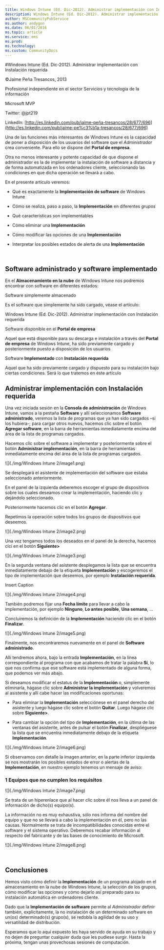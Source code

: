 ```yaml
---
title: Windows Intune (Ed. Dic-2012). Administrar implementación con Instalación requerida
description: Windows Intune (Ed. Dic-2012). Administrar implementación con Instalación requerida
author: MSCommunityPubService
ms.author: andygon
ms.date: 06/01/2016
ms.topic: article
ms.service: ems
ms.prod: 
ms.technology:
ms.custom: CommunityDocs
---
```


#Windows Intune (Ed. Dic-2012). Administrar implementación con Instalación requerida


©Jaime Peña Tresancos, 2013

Profesional independiente en el sector Servicios y tecnología de la
información

Microsoft MVP

Twitter: @jpt219

LinkedIn:
[http://es.linkedin.com/pub/jaime-peña-tresancos/28/677/696](http://es.linkedin.com/pub/jaime-pe%c3%b1a-tresancos/28/677/696)

Una de las funciones más interesantes de Windows Intune es la capacidad
de poner a disposición de los usuarios del software que el
*Administrador* crea conveniente. Para ello se dispone del **Portal de
empresa**.

Otra no menos interesante y potente capacidad de que dispone el
administrador es la de implementar la instalación de software a
distancia y de forma automatizada en los ordenadores cliente,
seleccionando las condiciones en que dicha operación se llevará a cabo.

En el presente artículo veremos:

- Qué es exactamente la **Implementación de software** de Windows Intune

- Cómo se realiza, paso a paso, la **Implementación** en diferentes
*grupos*

- Qué características son implementables

- Cómo eliminar una **Implementación**

- Cómo modificar las opciones de una **Implementación**

- Interpretar los posibles estados de alerta de una **Implementación**

 

Software administrado y software implementado
---------------------------------------------

En el **Almacenamiento en la nube** de Windows Intune nos podremos
encontrar con software en diferentes estados:

Software simplemente almacenado

Es el software que simplemente ha sido cargado, véase el artículo:

Windows Intune (Ed. Dic-2012). Administrar implementación con Instalación requerida

Software disponible en el **Portal de empresa**

Aquel que está disponible para su descarga e instalación a través del
**Portal de empresa** de Windows Intune, ha sido previamente cargado y
posteriormente puesto a disposición de los usuarios

Software **Implementado** con **Instalación requerida**

Aquel que ha sido previamente cargado y dispuesto para su instalación
bajo ciertas condiciones. Será lo que tratemos en éste artículo

Administrar implementación con Instalación requerida
----------------------------------------------------

Una vez iniciada sesión en la **Consola de administración** de Windows
Intune, vamos a la pestaña **Software** y allí seleccionamos **Software
administrado**, veremos la lista de programas que ya han sido cargados
–si los hubiera-; para cargar otros nuevos, hacemos clic sobre el botón
**Agregar software**, en la barra de herramientas inmediatamente encima
del área de la lista de programas cargados.

Hacemos clic sobre el software a implementar y posteriormente sobre el
botón **Administrar implementación**, en la barra de herramientas
inmediatamente encima del área de la lista de programas cargados.

![](./img/Windows Intune 2/image1.png)
    

Se desplegará el asistente de implementación del software que estaba
seleccionado anteriormente.

En el panel de la izquierda deberemos escoger el grupo de dispositivos
sobre los cuales deseamos crear la implementación, haciendo clic y
dejándolo seleccionado.

Posteriormente hacemos clic en el botón **Agregar**.

Repetimos la operación sobre todos los grupos de dispositivos que
deseemos.

![](./img/Windows Intune 2/image2.png)
    

Una vez tengamos todos los deseados en el panel de la derecha, hacemos
clci en el botón **Siguiente&gt;**

![](./img/Windows Intune 2/image3.png)
    

En la segunda ventana del asistente desplegamos la lista que se
encuentra inmediatamente debajo de la etiqueta **Implementación** y
escogeremos el tipo de implementación que deseemos, por ejemplo
**Instalación requerida**.

Insert Caption

<!-- -->

![](./img/Windows Intune 2/image4.png)
    

También podremos fijar una **Fecha límite** para llevar a cabo la
implementación, por ejemplo **Ninguno**, **Lo antes posible**, **Una
semana**, …

Concluiremos la definición de la **Implementación** haciendo clic en el
botón **Finalizar**.

![](./img/Windows Intune 2/image5.png)
    

Finalmente, nos encontraremos nuevamente en el panel de **Software
administrado**.

Allí tendremos ahora, bajo la entrada **Implementación**, en la línea
correspondiente al programa con que acabamos de tratar la palabra
**Sí**, lo que nos confirma que ese software está implementado de alguna
forma, que podemos ver más abajo.

Si deseamos modificar el estatus de la **Implementación** o, simplemente
eliminarla, hágase clic sobre **Administrar la implementación** y
volveremos al asistente y allí cabe hacer las modificaciones oportunas:

- Para eliminar la **Implementación** selecciónese en el panel derecho del
asistente y luego hágase clic sobre el botón **Quitar**. Luego hágase
clic sobre **Siguiente&gt;**.

- Para cambiar la opción del tipo de **Implementación**, en la última de
las ventanas del asistente, antes de pulsar el botón **Finalizar**,
despliéguese la lista que se encuentra inmediatamente debajo de la
etiqueta **Implementación**.

![](./img/Windows Intune 2/image6.png)
    

Si observamos con detalle la imagen anterior, en la parte inferior
izquierda se nos mostrarán los posibles estados de error o alertas de la
**Implementación**, en nuestro ejemplo tenemos un mensaje de aviso:

### 1 Equipos que no cumplen los requisitos

![](./img/Windows Intune 2/image7.png)
    

Se trata de un hiperenlace que al hacer clic sobre él nos lleva a un
panel de información de dicho(s) equipo(s).

La información no es muy exhaustiva, sólo nos informa del nombre del
equipo y que no se llevará a cabo la implementación en él, pero no las
causas. Normalmente se trata de incompatibilidades conocidas entre el
software y el sistema operativo. Deberemos recabar información al
respecto del fabricante y de las bases de conocimiento de Microsoft.

![](./img/Windows Intune 2/image8.png)
    
 

Conclusiones
------------

Hemos visto cómo definir la **Implementación** de un programa alojado en
el almacenamiento en la nube de Windows Intune, la selección de los
grupos, cómo modificar las opciones y cómo dejarlo así preparado para su
instalación automática en ordenadores cliente.

Dado que la **Implementación de software** permite al *Administrador*
definir también, explícitamente, la no instalación de un determinado
software en un(os) determinado(s) grupo(s), se redobla la agilidad de su
uso y versatilidad de distribución.

Esperamos que lo aquí expuesto les haya servido de ayuda en su trabajo y
no dejen de preguntar cualquier duda que les pudiese surgir. Hasta la
próxima, tengan unas provechosas sesiones de computación.




